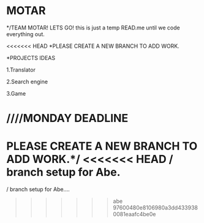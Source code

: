 # MOTAR

*/TEAM MOTAR! LETS GO!
this is just a temp READ.me until we code everything out.

<<<<<<< HEAD
\*PLEASE CREATE A NEW BRANCH TO ADD WORK.

\*PROJECTS IDEAS

1.Translator

2.Search engine

3.Game

////MONDAY DEADLINE
=======
PLEASE CREATE A NEW BRANCH TO ADD WORK.*/
<<<<<<< HEAD
/ branch setup for Abe.
=======
/ branch setup for Abe....
>>>>>>> abe
>>>>>>> 97600480e8106980a3dd4339380081eaafc4be0e

